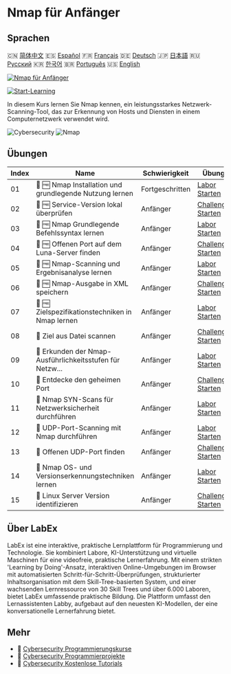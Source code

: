 # Nmap für Anfänger

## Sprachen

🇨🇳 [简体中文](README_zh.md) 🇪🇸 [Español](README_es.md) 🇫🇷 [Français](README_fr.md) 🇩🇪 [Deutsch](README_de.md) 🇯🇵 [日本語](README_ja.md) 🇷🇺 [Русский](README_ru.md) 🇰🇷 [한국어](README_ko.md) 🇧🇷 [Português](README_pt.md) 🇺🇸 [English](README.md) 

[![Nmap für Anfänger](https://cover-creator.labex.io/nmap-for-beginners.png?lang=de)](https://labex.io/de/courses/nmap-for-beginners)

[![Start-Learning](https://img.shields.io/badge/Start-Learning-whitesmoke?style=for-the-badge)](https://labex.io/de/courses/nmap-for-beginners)

In diesem Kurs lernen Sie Nmap kennen, ein leistungsstarkes Netzwerk-Scanning-Tool, das zur Erkennung von Hosts und Diensten in einem Computernetzwerk verwendet wird.

![Cybersecurity](https://img.shields.io/badge/Cybersecurity-whitesmoke?style=for-the-badge&logo=cybersecurity)
![Nmap](https://img.shields.io/badge/Nmap-whitesmoke?style=for-the-badge&logo=nmap)


## Übungen

|   Index | Name                                                      | Schwierigkeit   | Übung                                                                                                                                    |
|---------|-----------------------------------------------------------|-----------------|------------------------------------------------------------------------------------------------------------------------------------------|
|      01 | 📖 🆓 Nmap Installation und grundlegende Nutzung lernen   | Fortgeschritten | <a target='_blank' href='https://labex.io/de/tutorials/nmap-learn-nmap-installation-and-basic-usage-415924'>Labor Starten</a>            |
|      02 | 🎯 🆓 Service-Version lokal überprüfen                    | Anfänger        | <a target='_blank' href='https://labex.io/de/tutorials/nmap-verify-service-version-locally-548693'>Challenge Starten</a>                 |
|      03 | 📖 🆓 Nmap Grundlegende Befehlssyntax lernen              | Anfänger        | <a target='_blank' href='https://labex.io/de/tutorials/nmap-learn-nmap-basic-command-syntax-415919'>Labor Starten</a>                    |
|      04 | 🎯 🆓 Offenen Port auf dem Luna-Server finden             | Anfänger        | <a target='_blank' href='https://labex.io/de/tutorials/nmap-find-open-port-on-luna-server-548697'>Challenge Starten</a>                  |
|      05 | 📖 🆓 Nmap-Scanning und Ergebnisanalyse lernen            | Anfänger        | <a target='_blank' href='https://labex.io/de/tutorials/nmap-learn-nmap-scanning-and-output-analysis-415926'>Labor Starten</a>            |
|      06 | 🎯 🆓 Nmap-Ausgabe in XML speichern                       | Anfänger        | <a target='_blank' href='https://labex.io/de/tutorials/nmap-save-nmap-output-to-xml-548705'>Challenge Starten</a>                        |
|      07 | 📖 🆓 Zielspezifikationstechniken in Nmap lernen          | Anfänger        | <a target='_blank' href='https://labex.io/de/tutorials/nmap-learn-target-specification-techniques-in-nmap-415935'>Labor Starten</a>      |
|      08 | 🎯  Ziel aus Datei scannen                                | Anfänger        | <a target='_blank' href='https://labex.io/de/tutorials/nmap-scan-target-from-file-548715'>Challenge Starten</a>                          |
|      09 | 📖  Erkunden der Nmap-Ausführlichkeitsstufen für Netzw... | Anfänger        | <a target='_blank' href='https://labex.io/de/tutorials/nmap-explore-nmap-verbosity-levels-for-network-scanning-415939'>Labor Starten</a> |
|      10 | 🎯  Entdecke den geheimen Port                            | Anfänger        | <a target='_blank' href='https://labex.io/de/tutorials/nmap-uncover-the-secret-port-548724'>Challenge Starten</a>                        |
|      11 | 📖  Nmap SYN-Scans für Netzwerksicherheit durchführen     | Anfänger        | <a target='_blank' href='https://labex.io/de/tutorials/nmap-conduct-nmap-syn-scans-for-network-security-415934'>Labor Starten</a>        |
|      12 | 📖  UDP-Port-Scanning mit Nmap durchführen                | Anfänger        | <a target='_blank' href='https://labex.io/de/tutorials/nmap-perform-udp-port-scanning-with-nmap-415938'>Labor Starten</a>                |
|      13 | 🎯  Offenen UDP-Port finden                               | Anfänger        | <a target='_blank' href='https://labex.io/de/tutorials/nmap-find-open-udp-port-548746'>Challenge Starten</a>                             |
|      14 | 📖  Nmap OS- und Versionserkennungstechniken lernen       | Anfänger        | <a target='_blank' href='https://labex.io/de/tutorials/nmap-learn-nmap-os-and-version-detection-techniques-415925'>Labor Starten</a>     |
|      15 | 🎯  Linux Server Version identifizieren                   | Anfänger        | <a target='_blank' href='https://labex.io/de/tutorials/nmap-identify-linux-server-version-548747'>Challenge Starten</a>                  |

## Über LabEx

LabEx ist eine interaktive, praktische Lernplattform für Programmierung und Technologie. Sie kombiniert Labore, KI-Unterstützung und virtuelle Maschinen für eine videofreie, praktische Lernerfahrung. Mit einem strikten 'Learning by Doing'-Ansatz, interaktiven Online-Umgebungen im Browser mit automatisierten Schritt-für-Schritt-Überprüfungen, strukturierter Inhaltsorganisation mit dem Skill-Tree-basierten System, und einer wachsenden Lernressource von 30 Skill Trees und über 6.000 Laboren, bietet LabEx umfassende praktische Bildung. Die Plattform umfasst den Lernassistenten Labby, aufgebaut auf den neuesten KI-Modellen, der eine konversationelle Lernerfahrung bietet.

## Mehr

- 🔗 [Cybersecurity Programmierungskurse](https://github.com/labex-labs/awesome-programming-courses)
- 🔗 [Cybersecurity Programmierprojekte](https://github.com/labex-labs/awesome-programming-projects)
- 🔗 [Cybersecurity Kostenlose Tutorials](https://github.com/labex-labs/cybersecurity-free-tutorials)

